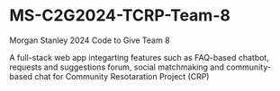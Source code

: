 # MS-C2G2024-TCRP-Team-8
Morgan Stanley 2024 Code to Give Team 8

A full-stack web app integarting features such as FAQ-based chatbot, requests and suggestions forum, social matchmaking and community-based chat for Community Resotaration Project (CRP)
